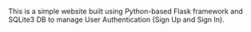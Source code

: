 This is a simple website built using Python-based Flask framework and SQLite3 DB to manage User Authentication (Sign Up and Sign In).
